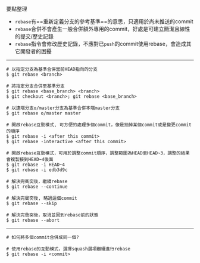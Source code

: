 要點整理
- `rebase`有==重新定義分支的參考基準==的意思，只適用於尚未推送的commit
- `rebase`合併不會產生一般合併額外專用的commit，好處是可建立簡潔且線性的提交/歷史記錄
- `rebase`指令會修改歷史記錄，不應對已`push`的commit使用rebase，會造成其它開發者的困擾

---

```
# 以指定分支為基準合併當前HEAD指向的分支
$ git rebase <branch>

# 將指定分支合併至基準分支
$ git rebase <base_branch> <branch>
$ git checkout <branch>; git rebase <base_branch>

# 以遠端分支o/master分支為基準合併本端master分支
$ git rebase o/master master
```

```
# 開啟rebase互動模式, 可方便的處理多個commit，像是抽掉某個commit或是變更commit的順序
$ git rebase -i <after this commit>
$ git rebase -interactive <after this commit>

# 開啟rebase互動模式，可用於調整commit順序，調整範圍為HEAD至HEAD~3，調整的結果會複製接到HEAD~4後面
$ git rebase -i HEAD~4
$ git rebase -i edb3d9c
```

```
# 解決完衝突後，繼續rebase
$ git rebase --continue

# 解決完衝突後, 略過這個commit
$ git rebase --skip

# 解決完衝突後，取消並回到rebase前的狀態
$ git rebase --abort
```

---

```
# 如何將多個commit合併成同一個?

# 使用rebase的互動模式，選擇squash選項繼續進行rebase
$ git rebase -i <commit>
```